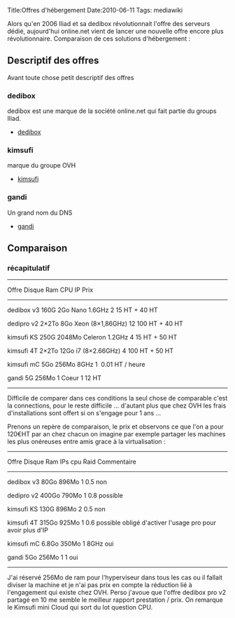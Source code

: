Title:Offres d'hébergement
Date:2010-06-11
Tags:  mediawiki

Alors qu'en 2006 Iliad et sa dedibox révolutionnait l'offre des serveurs
dédié, aujourd'hui online.net vient de lancer une nouvelle offre encore
plus révolutionnaire. Comparaison de ces solutions d'hébergement :

Descriptif des offres
---------------------

Avant toute chose petit descriptif des offres

### dedibox

dedibox est une marque de la société online.net qui fait partie du
groups Iliad.

-   [dedibox](http://www.dedibox.fr)

### kimsufi

marque du groupe OVH

-   [kimsufi](http://www.kimsufi.com/)

### gandi

Un grand nom du DNS

-   [gandi](https://www.gandi.net/hebergement/)

Comparaison
-----------

### récapitulatif

  -------------------------------------------------------------------------
  Offre        Disque   Ram      CPU                IP   Prix
                                                         
  ------------ -------- -------- ------------------ ---- ------------------
  dedibox v3   160G     2Go      Nano 1.6GHz        2    15 HT + 40 HT
                                                         

  dedipro v2   2×2To    8Go      Xeon (8×1,86GHz)   12   100 HT + 40 HT
                                                         

  kimsufi KS   250G     2048Mo   Celeron 1.2GHz     4    15 HT + 50 HT
                                                         

  kimsufi 4T   2×2To    12Go     i7 (8×2.66GHz)     4    100 HT + 50 HT
                                                         

  kimsufi mC   5Go      256Mo    8GHz               1     0.01 HT / heure
                                                         

  gandi        5G       256Mo    1 Coeur            1    12 HT
                                                         
  -------------------------------------------------------------------------

Difficile de comparer dans ces conditions la seul chose de comparable
c'est la connections, pour le reste difficile ... d'autant plus que chez
OVH les frais d'installations sont offert si on s'engage pour 1 ans ...

Prenons un repère de comparaison, le prix et observons ce que l'on a
pour 120€HT par an chez chacun on imagine par exemple partager les
machines les plus onéreuses entre amis grace à la virtualisation :

  ---------------------------------------------------------------------------------------------------------
  Offre        Disque   Ram     IPs   cpu    Raid       Commentaire
                                                        
  ------------ -------- ------- ----- ------ ---------- ---------------------------------------------------
  dedibox v3   80Go     896Mo   1     0.5    non        
                                                        

  dedipro v2   400Go    790Mo   1     0.8    possible   
                                                        

  kimsufi KS   130G     896Mo   2     0.5    non        
                                                        

  kimsufi 4T   315Go    925Mo   1     0.6    possible   obligé d'activer l'usage pro pour avoir plus d'IP
                                                        

  kimsufi mC   6.8Go    350Mo   1     8GHz   oui
                                             

  gandi        5Go      256Mo   1     1      oui
                                             
  ---------------------------------------------------------------------------------------------------------

J'ai réservé 256Mo de ram pour l'hyperviseur dans tous les cas ou il
fallait diviser la machine et je n'ai pas prix en compte la réduction
lié à l'engagement qui existe chez OVH. Perso j'avoue que l'offre
dedibox pro v2 partagé en 10 me semble le meilleur rapport prestation /
prix. On remarque le Kimsufi mini Cloud qui sort du lot question CPU.

